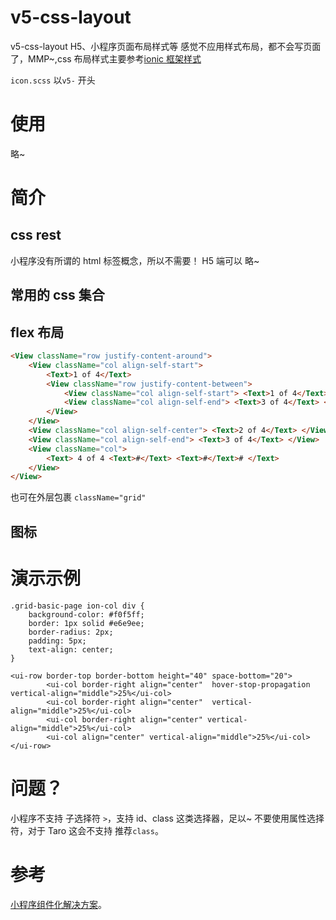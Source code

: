 # v5-css-layout

v5-css-layout H5、小程序页面布局样式等
感觉不应用样式布局，都不会写页面了，MMP~,css 布局样式主要参考[ionic 框架样式](https://ionicframework.com/docs/api/components/grid/Grid)

`icon.scss` 以`v5-` 开头

# 使用

略~

# 简介

## css rest

小程序没有所谓的 html 标签概念，所以不需要！
H5 端可以
略~

## 常用的 css 集合

## flex 布局

```html
<View className="row justify-content-around">
    <View className="col align-self-start">
        <Text>1 of 4</Text>
        <View className="row justify-content-between">
            <View className="col align-self-start"> <Text>1 of 4</Text> </View>
            <View className="col align-self-end"> <Text>3 of 4</Text> </View>
        </View>
    </View>
    <View className="col align-self-center"> <Text>2 of 4</Text> </View>
    <View className="col align-self-end"> <Text>3 of 4</Text> </View>
    <View className="col">
        <Text> 4 of 4 <Text>#</Text> <Text>#</Text># </Text>
    </View>
</View>
```

也可在外层包裹 `className="grid"`

## 图标

# 演示示例

```
.grid-basic-page ion-col div {
    background-color: #f0f5ff;
    border: 1px solid #e6e9ee;
    border-radius: 2px;
    padding: 5px;
    text-align: center;
}
```

```
<ui-row border-top border-bottom height="40" space-bottom="20">
        <ui-col border-right align="center"  hover-stop-propagation vertical-align="middle">25%</ui-col>
        <ui-col border-right align="center"  vertical-align="middle">25%</ui-col>
        <ui-col border-right align="center" vertical-align="middle">25%</ui-col>
        <ui-col align="center" vertical-align="middle">25%</ui-col>
</ui-row>
```

# 问题？

小程序不支持 子选择符 `>`，支持 id、class 这类选择器，足以~
不要使用属性选择符，对于 Taro 这会不支持
推荐`class`。

# 参考

[小程序组件化解决方案](http://www.wetouch.net/touchwx_doc/transform/transform/transform)。
